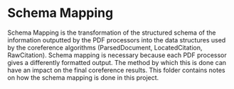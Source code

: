 # Schema Mapping #

Schema Mapping is the transformation of the structured schema of the information outputted by the PDF processors into the data structures used by the coreference algorithms (ParsedDocument, LocatedCitation, RawCitation). Schema mapping is necessary because each PDF processor gives a differently formatted output. The method by which this is done can have an impact on the final coreference results. This folder contains notes on how the schema mapping is done in this project.
